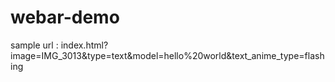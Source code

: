 # webar-demo

sample url : index.html?image=IMG_3013&type=text&model=hello%20world&text_anime_type=flashing
